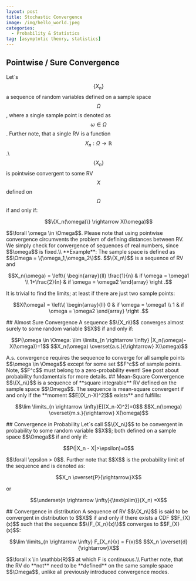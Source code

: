 ```yaml
---
layout: post
title: Stochastic Convergence
image: /img/hello_world.jpeg
categories:
  - Probability & Statistics
tag: [asymptotic theory, statistics]
---
```

<script type="text/javascript" src="https://cdn.mathjax.org/mathjax/latest/MathJax.js?config=TeX-AMS-MML_HTMLorMML"></script>
## Pointwise / Sure Convergence
Let´s $$\{X_n\}$$ a sequence of random variables defined on a sample space $$\Omega$$, where a single sample point is denoted as $$\omega \in \Omega$$. Further note, that a single RV is a function $$X_n: \Omega \rightarrow \mathbb{R}$$.\\
$$\{X_n\}$$ is pointwise convergent to some RV $$X$$ defined on $$\Omega$$ if and only if:
<p style="text-align: center;">
$$\{X_n(\omega)\} \rightarrow X(\omega)$$
</p>
$$\forall \omega \in \Omega$$.
Please note that using pointwise convergence circumvents the problem of defining distances between RV. We simply check for convergence of sequences of real numbers, since $$\omega$$ is fixed.\\
**Example**: The sample space is defined as $$\Omega = \{\omega_1,\omega_2\}$$. $$\{X_n\}$$ is a sequence of RV and
<p style="text-align: center;">
$$X_n(\omega) = \left\{
        \begin{array}{ll}
            \frac{1}{n} & if \omega = \omega1 \\
            1+\frac{2}{n} & if \omega = \omega2
        \end{array}
    \right
    .$$
</p>
It is trivial to find the limits; at least if there are just two sample points:
<p style="text-align: center;">
$$X(\omega) = \left\{
        \begin{array}{ll}
            0 & if \omega = \omega1 \\
            1 & if \omega = \omega2
        \end{array}
    \right
    .$$
</p>
## Almost Sure Convergence
A sequence $$\{X_n\}$$ converges almost surely to some random variable $$X$$ if and only if:
<p style="text-align: center;">
$$P(\omega \in \Omega: \lim \limits_{n \rightarrow \infty} |X_n(\omega)-X(\omega))=1$$
$$X_n(\omega) \overset{a.s.}{\rightarrow} X(\omega)$$

</p>
A.s. convergence requires the sequence to converge for all sample points $$\omega \in \Omega$$ except for some set $$F^c$$ of sample points. Note, $$F^c$$ must belong to a zero-probability event! See post about probability fundamentals for more details.
## Mean-Square Convergence
$$\{X_n\}$$ is a sequence of **square integrable** RV defined on the sample space $$\Omega$$. The sequence is mean-square convergent if and only if the **moment $$E[(X_n-X)^2]$$ exists** and fulfills:
<p style="text-align: center;">
$$\lim \limits_{n \rightarrow \infty}E[(X_n-X)^2]=0$$
$$X_n(\omega) \overset{m.s.}{\rightarrow} X(\omega)$$
</p>
## Convergence in Probability
Let´s call $$\{X_n\}$$ to be convergent in probability to some random variable $$X$$; both defined on a sample space $$\Omega$$ if and only if:
<p style="text-align: center;">
$$P(|X_n - X|>\epsilon)=0$$
</p>
$$\forall \epsilon > 0$$. Further note that $$X$$ is the probability limit of the sequence and is denoted as:
<p style="text-align: center;">
$$X_n \overset{P}{\rightarrow}X$$
</p>
or
<p style="text-align: center;">
$$\underset{n \rightarrow \infty}{\text{plim}}(X_n) =X$$
</p>
## Convergence in distribution
A sequence of RV $$\{X_n\}$$ is said to be convergent in distribution to $$X$$ if and only if there exists a CDF $$F_{X}(x)$$ such that the sequence $$\{F_{X_n}(x)\}$$ converges to $$F_{X}(x)$$:
<p style="text-align: center;">
$$\lim \limits_{n \rightarrow \infty} F_{X_n}(x) = F(x)$$
$$X_n \overset{d}{\rightarrow}X$$
</p>
$$\forall x \in \mathbb{R}$$ at which F is continuous.\\
Further note, that the RV do **not** need to be **defined** on the same sample space $$\Omega$$, unlike all previously introduced convergence modes.
